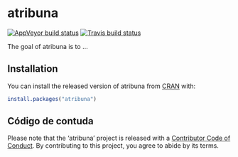 
<!-- README.md is generated from README.Rmd. Please edit that file -->

# atribuna

<!-- badges: start -->

[![AppVeyor build
status](https://ci.appveyor.com/api/projects/status/github/jjesusfilho/atribuna?branch=master&svg=true)](https://ci.appveyor.com/project/jjesusfilho/atribuna)
[![Travis build
status](https://travis-ci.org/jjesusfilho/atribuna.svg?branch=master)](https://travis-ci.org/jjesusfilho/atribuna)
<!-- badges: end -->

The goal of atribuna is to …

## Installation

You can install the released version of atribuna from
[CRAN](https://CRAN.R-project.org) with:

``` r
install.packages("atribuna")
```

## Código de contuda

Please note that the ‘atribuna’ project is released with a [Contributor
Code of Conduct](CODE_OF_CONDUCT.md). By contributing to this project,
you agree to abide by its terms.
